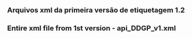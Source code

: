 
### Arquivos xml da primeira versão de etiquetagem 1.2
### Entire xml file from 1st version - api_DDGP_v1.xml
